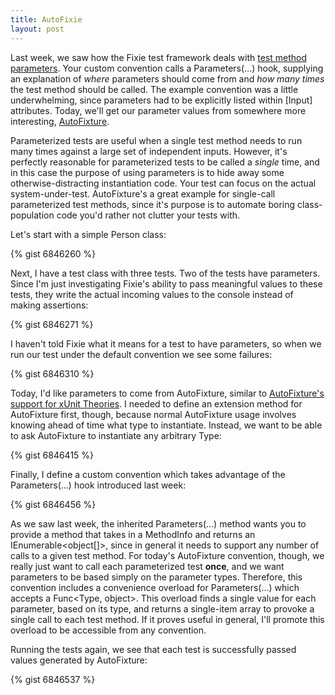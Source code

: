 ```yaml
---
title: AutoFixie
layout: post
---
```

Last week, we saw how the Fixie test framework deals with [test method parameters](https://patrick.lioi.net/2013/09/27/a-swiss-army-katana/). Your custom convention calls a Parameters(...) hook, supplying an explanation of _where_ parameters should come from and _how many times_ the test method should be called. The example convention was a little underwhelming, since parameters had to be explicitly listed within [Input] attributes. Today, we'll get our parameter values from somewhere more interesting, [AutoFixture](https://github.com/AutoFixture/AutoFixture).

Parameterized tests are useful when a single test method needs to run many times against a large set of independent inputs. However, it's perfectly reasonable for parameterized tests to be called a _single_ time, and in this case the purpose of using parameters is to hide away some otherwise-distracting instantiation code. Your test can focus on the actual system-under-test. AutoFixture's a great example for single-call parameterized test methods, since it's purpose is to automate boring class-population code you'd rather not clutter your tests with.

Let's start with a simple Person class:
  
{% gist 6846260 %}

Next, I have a test class with three tests. Two of the tests have parameters. Since I'm just investigating Fixie's ability to pass meaningful values to these tests, they write the actual incoming values to the console instead of making assertions:
  
{% gist 6846271 %}

I haven't told Fixie what it means for a test to have parameters, so when we run our test under the default convention we see some failures:
  
{% gist 6846310 %}

Today, I'd like parameters to come from AutoFixture, similar to [AutoFixture's support for xUnit Theories](http://blog.ploeh.dk/2010/10/08/AutoDataTheorieswithAutoFixture/). I needed to define an extension method for AutoFixture first, though, because normal AutoFixture usage involves knowing ahead of time what type to instantiate. Instead, we want to be able to ask AutoFixture to instantiate any arbitrary Type:
  
{% gist 6846415 %}

Finally, I define a custom convention which takes advantage of the Parameters(...) hook introduced last week:
  
{% gist 6846456 %}

As we saw last week, the inherited Parameters(...) method wants you to provide a method that takes in a MethodInfo and returns an IEnumerable<object[]>, since in general it needs to support any number of calls to a given test method. For today's AutoFixture convention, though, we really just want to call each parameterized test **once**, and we want parameters to be based simply on the parameter types. Therefore, this convention includes a convenience overload for Parameters(...) which accepts a Func<Type, object>. This overload finds a single value for each parameter, based on its type, and returns a single-item array to provoke a single call to each test method. If it proves useful in general, I'll promote this overload to be accessible from any convention.

Running the tests again, we see that each test is successfully passed values generated by AutoFixture:
  
{% gist 6846537 %}